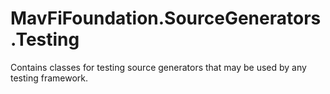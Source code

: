 # MavFiFoundation.SourceGenerators.Testing

Contains classes for testing source generators that may be used by any testing framework.
